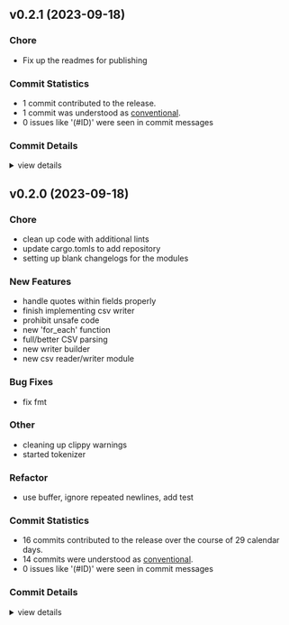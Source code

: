 


## v0.2.1 (2023-09-18)

### Chore

 - <csr-id-f99614a5ce3368072b4d44dacede0e6e847b0b2e/> Fix up the readmes for publishing

### Commit Statistics

<csr-read-only-do-not-edit/>

 - 1 commit contributed to the release.
 - 1 commit was understood as [conventional](https://www.conventionalcommits.org).
 - 0 issues like '(#ID)' were seen in commit messages

### Commit Details

<csr-read-only-do-not-edit/>

<details><summary>view details</summary>

 * **Uncategorized**
    - Fix up the readmes for publishing ([`f99614a`](https://github.com/spmadden/irox/commit/f99614a5ce3368072b4d44dacede0e6e847b0b2e))
</details>

## v0.2.0 (2023-09-18)

<csr-id-f03d8a3ec997d53470bfdeb5e76b71925aac3f10/>
<csr-id-80d2b88bdcb553faaeafc09673c31d7ebedafd19/>
<csr-id-1a365333397b02a5f911d0897c3bf0c80f6c2b80/>
<csr-id-5c178560becc0b665d70be2d99a1cffad3ba4284/>
<csr-id-6d1d9a937390e9c89c4a1c66ae55f547d22e63df/>
<csr-id-e720f74b2427c4e02a92f384eaa93a28b9de28c3/>

### Chore

 - <csr-id-f03d8a3ec997d53470bfdeb5e76b71925aac3f10/> clean up code with additional lints
 - <csr-id-80d2b88bdcb553faaeafc09673c31d7ebedafd19/> update cargo.tomls to add repository
 - <csr-id-1a365333397b02a5f911d0897c3bf0c80f6c2b80/> setting up blank changelogs for the modules

### New Features

 - <csr-id-4a8470c0e380c48074bc51d1a1d178e2e7adeabb/> handle quotes within fields properly
 - <csr-id-3e154fb17540a26faf18719aeb753e38e7a03ce0/> finish implementing csv writer
 - <csr-id-c088de020214e47f28391d0af5a64abe56ad185b/> prohibit unsafe code
 - <csr-id-175d88ed8477654ef0b42e4af2c541d1a78ad4ad/> new 'for_each' function
 - <csr-id-1a158e6a3fcfcb9c7968bdd594848df0ccbbb8b1/> full/better CSV parsing
 - <csr-id-c943d81155c5eea1ec848648ff80178f5fa27211/> new writer builder
 - <csr-id-bf6140c24fa8240fe6960b504e3bc1ac48ffef72/> new csv reader/writer module

### Bug Fixes

 - <csr-id-e91b38d650a1f4cae2bf4b5b3c31717c2d9de83c/> fix fmt

### Other

 - <csr-id-5c178560becc0b665d70be2d99a1cffad3ba4284/> cleaning up clippy warnings
 - <csr-id-6d1d9a937390e9c89c4a1c66ae55f547d22e63df/> started tokenizer

### Refactor

 - <csr-id-e720f74b2427c4e02a92f384eaa93a28b9de28c3/> use buffer, ignore repeated newlines, add test

### Commit Statistics

<csr-read-only-do-not-edit/>

 - 16 commits contributed to the release over the course of 29 calendar days.
 - 14 commits were understood as [conventional](https://www.conventionalcommits.org).
 - 0 issues like '(#ID)' were seen in commit messages

### Commit Details

<csr-read-only-do-not-edit/>

<details><summary>view details</summary>

 * **Uncategorized**
    - Release irox-enums_derive v0.2.0, irox-enums v0.2.0, irox-tools v0.2.0, irox-units v0.2.0, irox-carto v0.2.0, irox-csv v0.2.0, irox-egui-extras v0.2.0, irox-networking v0.2.0, irox-types v0.2.0, irox-influxdb_v1 v0.2.0, irox-structs_derive v0.2.0, irox-structs v0.2.0, irox-nmea0183 v0.1.0, irox-sirf v0.2.0, irox-stats v0.2.0, irox-winlocation-api v0.1.0, irox v0.2.0, safety bump 10 crates ([`6a72204`](https://github.com/spmadden/irox/commit/6a722046661ceef02a66c2067e2c5c15ce102e04))
    - Clean up code with additional lints ([`f03d8a3`](https://github.com/spmadden/irox/commit/f03d8a3ec997d53470bfdeb5e76b71925aac3f10))
    - Update cargo.tomls to add repository ([`80d2b88`](https://github.com/spmadden/irox/commit/80d2b88bdcb553faaeafc09673c31d7ebedafd19))
    - Feat!(csv): more robust testing, renames, documentation ([`b0f36ac`](https://github.com/spmadden/irox/commit/b0f36ac6b0ca5011f68274c0e90b5362e1b8f151))
    - Handle quotes within fields properly ([`4a8470c`](https://github.com/spmadden/irox/commit/4a8470c0e380c48074bc51d1a1d178e2e7adeabb))
    - Use buffer, ignore repeated newlines, add test ([`e720f74`](https://github.com/spmadden/irox/commit/e720f74b2427c4e02a92f384eaa93a28b9de28c3))
    - Setting up blank changelogs for the modules ([`1a36533`](https://github.com/spmadden/irox/commit/1a365333397b02a5f911d0897c3bf0c80f6c2b80))
    - Finish implementing csv writer ([`3e154fb`](https://github.com/spmadden/irox/commit/3e154fb17540a26faf18719aeb753e38e7a03ce0))
    - Cleaning up clippy warnings ([`5c17856`](https://github.com/spmadden/irox/commit/5c178560becc0b665d70be2d99a1cffad3ba4284))
    - Prohibit unsafe code ([`c088de0`](https://github.com/spmadden/irox/commit/c088de020214e47f28391d0af5a64abe56ad185b))
    - New 'for_each' function ([`175d88e`](https://github.com/spmadden/irox/commit/175d88ed8477654ef0b42e4af2c541d1a78ad4ad))
    - Fix fmt ([`e91b38d`](https://github.com/spmadden/irox/commit/e91b38d650a1f4cae2bf4b5b3c31717c2d9de83c))
    - Full/better CSV parsing ([`1a158e6`](https://github.com/spmadden/irox/commit/1a158e6a3fcfcb9c7968bdd594848df0ccbbb8b1))
    - Started tokenizer ([`6d1d9a9`](https://github.com/spmadden/irox/commit/6d1d9a937390e9c89c4a1c66ae55f547d22e63df))
    - New writer builder ([`c943d81`](https://github.com/spmadden/irox/commit/c943d81155c5eea1ec848648ff80178f5fa27211))
    - New csv reader/writer module ([`bf6140c`](https://github.com/spmadden/irox/commit/bf6140c24fa8240fe6960b504e3bc1ac48ffef72))
</details>


